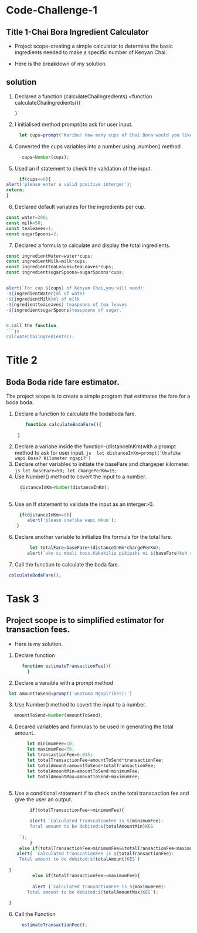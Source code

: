 # Code-Challenge-1

 ## Title 1-Chai Bora Ingredient Calculator

- Project scope-creating a simple calculator to determine the basic ingredients needed to make a specific number of Kenyan Chai.

- Here is the breakdown of my solution.

## solution

1. Declared a function (calculateChaiIngredients)
       <function calculateChaiIngredients(){
        
       }

2. I initialised method  prompt()to  ask for user input.
```js
     let cups=prompt('Karibu! How many cups of Chai Bora would you like to make?')
```
4. Converted the cups variables into a number using .number() method
```js
      cups=Number(cups);
```

5. Used an if statement to check the validation of the input.

```js 
     if(cups<=0){
alert('please enter a valid positive interger');
return;
}
```

6. Declared  default variables for the ingredients per cup.
```js 
const water=200;
const milk=50;
const tealeaves=1;
const sugarSpoons=2;
```
7. Declared a formula to calculate and display the total ingredients.
``` js
const ingredientWater=water*cups;
const ingredientMilk=milk*cups;
const ingredientteaLeaves=teaLeaves*cups;
const ingredientsugarSpoons=sugarSpoons*cups;


alert(`For cup ${cups} of Kenyan Chai,you will need):
-${ingredientWater}ml of water
-${ingredientMilk}ml of milk
-${ngredientteaLeaves} teaspoons of tea leaves
-${ingredientsugarSpoons}teaspoons of sugar.`


8.call the function.
```js
calcuateChaiIngredients();
```

# Title 2
## Boda Boda ride fare estimator.

The project scope is to create a simple program that estimates the fare for a boda boda.

1. Declare a function to calculate the bodaboda fare.
   ```js  
       function calculateBodaFare(){

    }
    ```
2. Declare a variabe inside the function-(distanceInKm)with a prompt method to ask for user input.
       ```js 
       let distanceInKm=prompt('Unafika wapi Boss? Kilometer ngapi?')
       ```
3. Declare other variables to initiate the baseFare and chargeper kilometer.
       ```js let baseFare=50;
        let chargePerKm=15;
        ```
4. Use Number() method to covert the input to a number.
     ```js
       distanceInKm=Number(distanceInKm);
       ```
5. Use an If statement to validate the input as an interger>0.
```js 
     if(distanceInKm<=0){
        alert('please unafika wapi mkuu');
    } 
 ```  
6. Declare another variable to initialize the formula for the total fare. 
```js
         let totalFare=baseFare+(distanceInKm*chargePerKm);
        alert(`uko si mbali boss.Kukakilia pikipiki ni ${baseFare}ksh so mpaka huko itakuwa ${totalFare}.Twende boss.`)
 ```       
7. Call the function to calculate the boda fare.
```js
 calculateBodaFare();
 ```

 # Task 3
 ## Project scope is to  simplified estimator for transaction fees.
 - Here is my solution. 

1. Declare function
```js
      function estimateTransactionFee(){
        }
```
2. Declare a varaible with a prompt method    
```js 
 let amountToSend=prompt('unatuma Ngapi?(kes):') 
```
3. Use Number() method to covert the input to a number.
```js      
   amountToSend=Number(amountToSend);
```
4. Decared variables and formulas to be used in generating the total amount.
 ```js    
         let minimumFee=10;
         let maximumFee=70;
         let transactionFee=0.015;
         let totalTransactionFee=amountToSend*transactionFee;
         let totalAmount=amountToSend+totalTransactionFee;
         let totalAmountMin=amountToSend+minimumFee;
         let totalAmountMax=amountToSend+maximumFee;
  
 ``` 
5. Use a conditional statement if to check on the total transcaction fee and give the user an output.
 ```js 
          if(totalTransactionFee<=minimumFee){

          alert( `Calculated transcationFee is ${minimumFee}:
          Total amount to be debited:${totalAmountMin}KES
      
      `);
          }
      else if(totalTransactionFee>minimumFee&&totalTransactionFee<maximumFee){
     alert( `Calculated transcationFee is ${totalTransactionFee}:
      Total amount to be debited:${totalAmount}KES`)
      
  }
           else if(totalTransactionFee>=maximumFee){
  
           alert (`Calculated transactionFee is ${maximumFee}:
         Total amount to be debited:${totalAmountMax}KES`);
      
  }
 ``` 

6. Call the Function
```js 
      estimateTransactionFee();
```

























